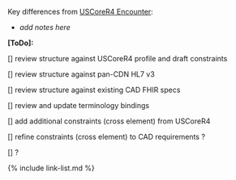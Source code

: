 Key differences from [USCoreR4 Encounter](https://build.fhir.org/ig/HL7/US-Core-R4/StructureDefinition-us-core-encounter.html):
- *add notes here*

**[ToDo]:**

[] review structure against USCoreR4 profile and draft constraints

[] review structure against pan-CDN HL7 v3

[] review structure against existing CAD FHIR specs

[] review and update terminology bindings

[] add additional constraints (cross element) from USCoreR4

[] refine constraints (cross element) to CAD requirements ?

[] ?

{% include link-list.md %}
